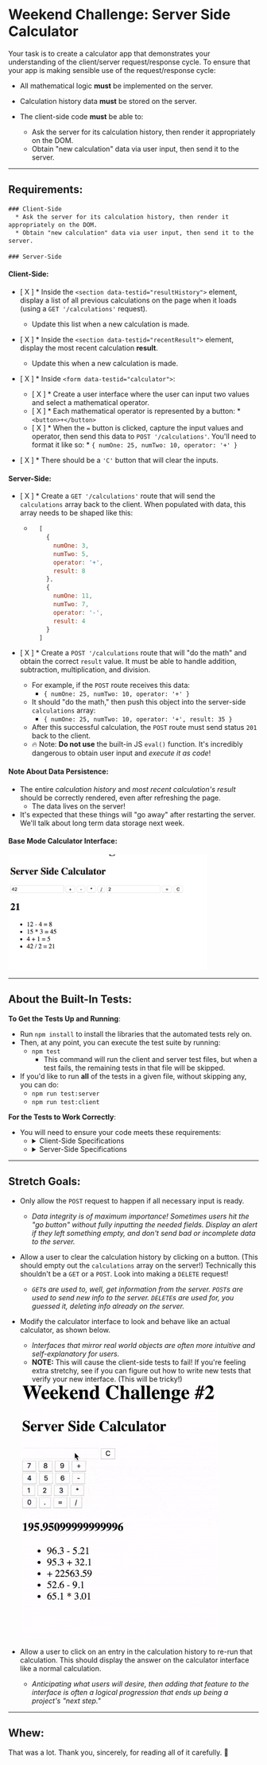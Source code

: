 # Weekend Challenge: Server Side Calculator

Your task is to create a calculator app that demonstrates your understanding of the client/server request/response cycle. To ensure that your app is making sensible use of the request/response cycle:
* All mathematical logic **must** be implemented on the server.
* Calculation history data **must** be stored on the server.

* The client-side code **must** be able to:
  * Ask the server for its calculation history, then render it appropriately on the DOM.
  * Obtain "new calculation" data via user input, then send it to the server.

---

## Requirements:

    ### Client-Side
      * Ask the server for its calculation history, then render it appropriately on the DOM.
      * Obtain "new calculation" data via user input, then send it to the server.

    ### Server-Side


#### Client-Side:

- [ X ] * Inside the `<section data-testid="resultHistory">` element, display a list of all previous calculations on the page when it loads (using a `GET '/calculations'` request). 
  * Update this list when a new calculation is made.
  
- [ X ] * Inside the `<section data-testid="recentResult">` element, display the most recent calculation **result**.
  * Update this when a new calculation is made.

- [ X ] * Inside `<form data-testid="calculator">`:
  - [ X ] * Create a user interface where the user can input two values and select a mathematical operator.
  - [ X ] * Each mathematical operator is represented by a button:
        * `<button>+</button>`
  - [ X ] * When the `=` button is clicked, capture the input values and operator, then send this data to `POST '/calculations'`. You'll need to format it like so:
        * `{ numOne: 25, numTwo: 10, operator: '+' }`
- [ X ] * There should be a `'C'` button that will clear the inputs.

#### Server-Side:

- [ X ] * Create a `GET '/calculations'` route that will send the `calculations` array back to the client. When populated with data, this array needs to be shaped like this:
  * ```js
      [
        {
          numOne: 3,
          numTwo: 5,
          operator: '+',
          result: 8
        },
        {
          numOne: 11,
          numTwo: 7,
          operator: '-',
          result: 4
        }
      ]
    ```

- [ X ] * Create a `POST '/calculations` route that will "do the math" and obtain the correct `result` value. It must be able to handle addition, subtraction, multiplication, and division.
  * For example, if the `POST` route receives this data:
    * `{ numOne: 25, numTwo: 10, operator: '+' }`
  * It should "do the math," then push this object into the server-side `calculations` array:
    * `{ numOne: 25, numTwo: 10, operator: '+', result: 35 }`
  * After this successful calculation, the `POST` route must send status `201` back to the client.
  * 🔥 Note: **Do not use** the built-in JS `eval()` function. It's incredibly dangerous to obtain user input and *execute it as code*!

#### Note About Data Persistence:

* The entire *calculation history* and *most recent calculation's result* should be correctly rendered, even after refreshing the page.
  * The data lives on the server!
* It's expected that these things will "go away" after restarting the server. We'll talk about long term data storage next week.

#### Base Mode Calculator Interface:

<img src="./images/baseMode.png" alt="base mode calculator interface" width="400px">

---

## About the Built-In Tests:

**To Get the Tests Up and Running**:
* Run `npm install` to install the libraries that the automated tests rely on.
* Then, at any point, you can execute the test suite by running:
  * `npm test`
    * This command will run the client and server test files, but when a test fails, the remaining tests in that file will be skipped.
* If you'd like to run **all** of the tests in a given file, without skipping any, you can do:
  * `npm run test:server`
  * `npm run test:client`

**For the Tests to Work Correctly**:
* You will need to ensure your code meets these requirements:
  * <details>
      <summary>Client-Side Specifications</summary>

      - [ X ]  * The calculator `<form>` must have this attribute:
        * `data-testid="calculator"`
      - [ X ]  * Your `<input>`s must use this exact placeholder text:
          * `placeholder="First Number"`
          * `placeholder="Second Number"`
      - [ X ] * All `<button>` text content is as specified:
            * `+` `-` `*` `/` `=` `C`
      - [ x ] * The most recent calculation result needs to be rendered somewhere inside the `<section>` element that has the `data-testid="recentResult"` attribute. For example, this would be just fine:
        * ```html
          <section data-testid="recentResult">
            <h2>525</h2>
          </section>
          ```
      - [ X ] * The list of calculation history needs to be rendered somewhere inside the `<section>` element that has the `data-testid="resultHistory"` attribute.
    
    </details>

  * <details>
    <summary>Server-Side Specifications</summary>

    * A global `calculations` array to store *calculation objects*.
    * Each *calculation object* stored in the `calculations` array should have this shape:
      * ```js
            {
              numOne: 10,    // 👈 number
              numTwo: 5,     // 👈 number
              operator: '+', // 👈 string
              result: 15     // 👈 number
            }
        ```
    * A `GET '/calculations'` route that sends the `calculations` array back to the client.
    * A `POST '/calculations'` route that:
      * Expects to receive a `req.body` with this shape:
        * ```js
            {
              numOne: 10,
              numTwo: 5,
              operator: '+'
            }
          ```
      * Performs the currect mathematical operation to obtain a `result` value.
      * Pushes the resulting calculation object into the `calculations` array.
      * Sends HTTP status code `201` back to the client.
    </details>

---

## Stretch Goals:

* Only allow the `POST` request to happen if all necessary input is ready.
  * *Data integrity is of maximum importance! Sometimes users hit the "go button" without fully inputting the needed fields. Display an alert if they left something empty, and don't send bad or incomplete data to the server.*

* Allow a user to clear the calculation history by clicking on a button. (This should empty out the `calculations` array on the server!) Technically this shouldn't be a `GET` or a `POST`. Look into making a `DELETE` request!
  * *`GET`s are used to, well, get information from the server. `POST`s are used to send new info to the server. `DELETE`s are used for, you guessed it, deleting info already on the server.*

* Modify the calculator interface to look and behave like an actual calculator, as shown below.
  * *Interfaces that mirror real world objects are often more intuitive and self-explanatory for users.*
  * **NOTE:** This will cause the client-side tests to fail! If you're feeling extra stretchy, see if you can figure out how to write new tests that verify your new interface. (This will be tricky!)
  <img src="./images/stretchGoal_interface.gif" alt="stretch goal calculator interface" width="400px">

* Allow a user to click on an entry in the calculation history to re-run that calculation. This should display the answer on the calculator interface like a normal calculation.
  * *Anticipating what users will desire, then adding that feature to the interface is often a logical progression that ends up being a project's "next step."*

---

## Whew:

That was a lot. Thank you, sincerely, for reading all of it carefully. 🙂
